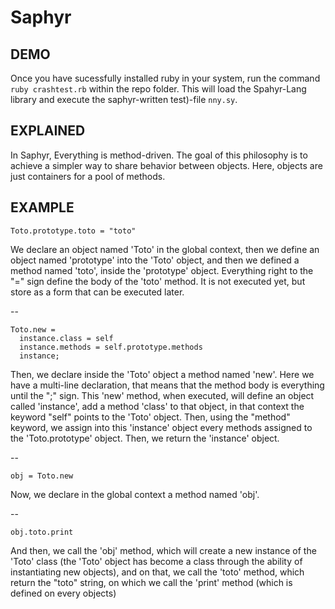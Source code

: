 # Saphyr

## DEMO

Once you have sucessfully installed ruby in your system, run the command `ruby crashtest.rb` within the repo folder. This will load the Spahyr-Lang library and execute the saphyr-written test)-file `nny.sy`.

## EXPLAINED

In Saphyr, Everything is method-driven. The goal of this philosophy is to achieve a simpler way to share behavior between objects. Here, objects are just containers for a pool of methods.

## EXAMPLE

```
Toto.prototype.toto = "toto"
```
We declare an object named 'Toto' in the global context, then we define an object named 'prototype' into the 'Toto' object, and then we defined a method named 'toto', inside the 'prototype' object. Everything right to the "=" sign define the body of the 'toto' method. It is not executed yet, but store as a form that can be executed later.

--
```
Toto.new =
  instance.class = self
  instance.methods = self.prototype.methods
  instance;
```
Then, we declare inside the 'Toto' object a method named 'new'. Here we have a multi-line declaration, that means that the method body is everything until the ";" sign. This 'new' method, when executed, will define an object called 'instance', add a method 'class' to that object, in that context the keyword "self" points to the 'Toto' object. Then, using the "method" keyword, we assign into this 'instance' object every methods assigned to the 'Toto.prototype' object. Then, we return the 'instance' object.

--
```
obj = Toto.new
```
Now, we declare in the global context a method named 'obj'.

--
```
obj.toto.print
```
And then, we call the 'obj' method, which will create a new instance of the 'Toto' class (the 'Toto' object has become a class through the ability of instantiating new objects), and on that, we call the 'toto' method, which return the "toto" string, on which we call the 'print' method (which is defined on every objects)

